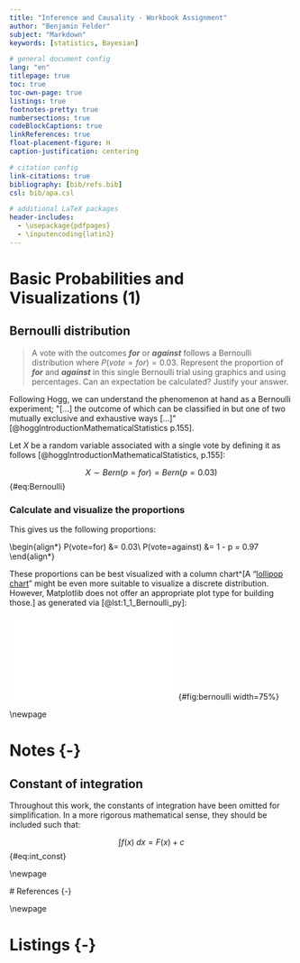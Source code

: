 ```yaml
---
title: "Inference and Causality - Workbook Assignment"
author: "Benjamin Felder"
subject: "Markdown"
keywords: [statistics, Bayesian]

# general document config
lang: "en"
titlepage: true
toc: true
toc-own-page: true
listings: true
footnotes-pretty: true
numbersections: true
codeBlockCaptions: true
linkReferences: true
float-placement-figure: H
caption-justification: centering

# citation config
link-citations: true
bibliography: [bib/refs.bib]
csl: bib/apa.csl

# additional LaTeX packages
header-includes:
  - \usepackage{pdfpages}
  - \inputencoding{latin2}
---
```


# Basic Probabilities and Visualizations (1)

## Bernoulli distribution

> A vote with the outcomes **_for_** or **_against_** follows a Bernoulli distribution where $P(vote=for) = 0.03$. Represent the proportion of **_for_** and **_against_** in this single Bernoulli trial using graphics and using percentages. Can an expectation be calculated? Justify your answer.

Following Hogg, we can understand the phenomenon at hand as a Bernoulli experiment; "[...] the outcome of which can
be classified in but one of two mutually exclusive and exhaustive ways [...]" [@hoggIntroductionMathematicalStatistics p.155].

Let $X$ be a random variable associated with a single vote by defining it as follows [@hoggIntroductionMathematicalStatistics, p.155]:

$$X \sim Bern(p=for) = Bern(p = 0.03)$${#eq:Bernoulli}

### Calculate and visualize the proportions

This gives us the following proportions:

\begin{align*}
P(vote=for) &= 0.03\\
P(vote=against) &= 1 - p = 0.97
\end{align*}

These proportions can be best visualized with a column chart^[A “[lollipop chart](https://datavizproject.com/data-type/lollipop-chart/)” might be even more suitable to visualize a discrete distribution. However, Matplotlib does not offer an appropriate plot type for building those.] as generated via [@lst:1_1_Bernoulli_py]:

![Bernoulli distribution](output/img/1_1_Bernoulli.pdf){#fig:bernoulli width=75%}

\newpage

# Notes {-}

## Constant of integration

Throughout this work, the constants of integration have been omitted for simplification. In a more rigorous mathematical sense, they should be included such that:

$$\int f(x) \; dx = F(x) + c$${#eq:int_const}

\newpage

<div id="refs">
# References {-}
</div>

\newpage

# Listings {-}
